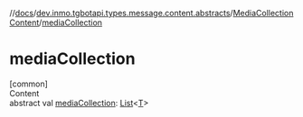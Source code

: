 //[docs](../../../index.md)/[dev.inmo.tgbotapi.types.message.content.abstracts](../index.md)/[MediaCollectionContent](index.md)/[mediaCollection](media-collection.md)



# mediaCollection  
[common]  
Content  
abstract val [mediaCollection](media-collection.md): [List](https://kotlinlang.org/api/latest/jvm/stdlib/kotlin.collections/-list/index.html)<[T](index.md)>  



